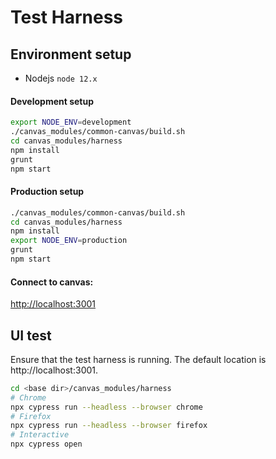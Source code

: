 <!--
{% comment %}
Copyright 2017-2020 IBM Corporation

Licensed under the Apache License, Version 2.0 (the "License");
you may not use this file except in compliance with the License.
You may obtain a copy of the License at

http://www.apache.org/licenses/LICENSE-2.0

Unless required by applicable law or agreed to in writing, software
distributed under the License is distributed on an "AS IS" BASIS,
WITHOUT WARRANTIES OR CONDITIONS OF ANY KIND, either express or implied.
See the License for the specific language governing permissions and
limitations under the License.
{% endcomment %}
-->

# Test Harness

## Environment setup
- Nodejs `node 12.x`

#### Development setup
```sh
export NODE_ENV=development
./canvas_modules/common-canvas/build.sh
cd canvas_modules/harness
npm install
grunt
npm start
```

#### Production setup

```sh
./canvas_modules/common-canvas/build.sh
cd canvas_modules/harness
npm install
export NODE_ENV=production
grunt
npm start
```

#### Connect to canvas:
<http://localhost:3001>


## UI test

Ensure that the test harness is running.  The default location is http://localhost:3001.  
```sh
cd <base dir>/canvas_modules/harness
# Chrome
npx cypress run --headless --browser chrome
# Firefox
npx cypress run --headless --browser firefox
# Interactive
npx cypress open
```
